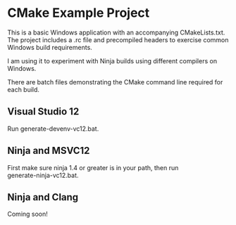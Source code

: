 # CMake Example Project

This is a basic Windows application with an accompanying CMakeLists.txt. The
project includes a .rc file and precompiled headers to exercise common
Windows build requirements.

I am using it to experiment with Ninja builds using different compilers on
Windows.

There are batch files demonstrating the CMake command line required for each
build.

## Visual Studio 12

Run generate-devenv-vc12.bat.

## Ninja and MSVC12

First make sure ninja 1.4 or greater is in your path, then run  
generate-ninja-vc12.bat.

## Ninja and Clang

Coming soon!

